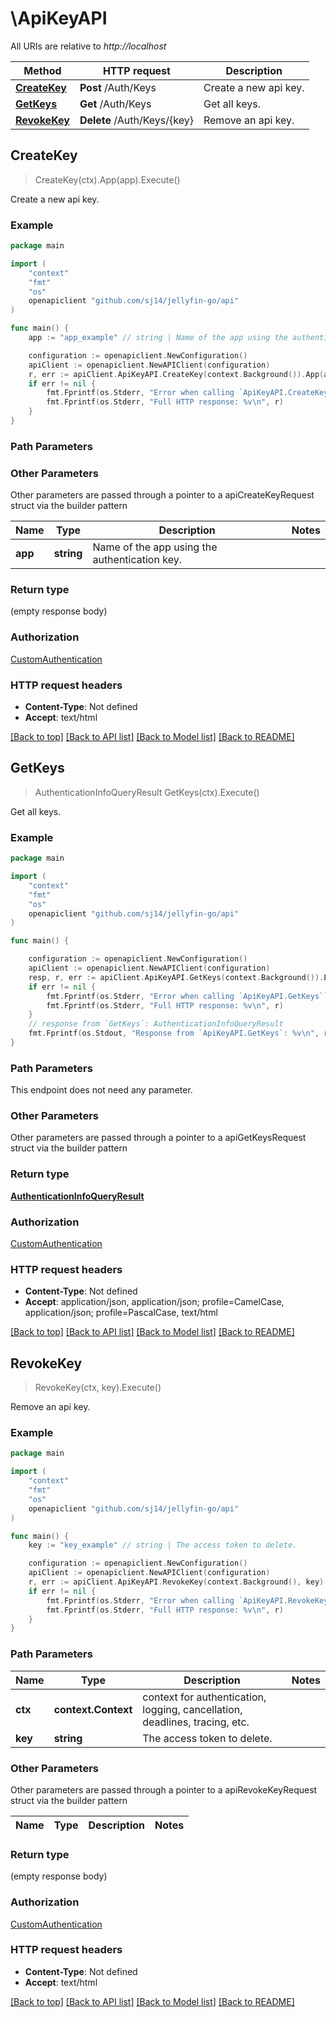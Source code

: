 # \ApiKeyAPI

All URIs are relative to *http://localhost*

Method | HTTP request | Description
------------- | ------------- | -------------
[**CreateKey**](ApiKeyAPI.md#CreateKey) | **Post** /Auth/Keys | Create a new api key.
[**GetKeys**](ApiKeyAPI.md#GetKeys) | **Get** /Auth/Keys | Get all keys.
[**RevokeKey**](ApiKeyAPI.md#RevokeKey) | **Delete** /Auth/Keys/{key} | Remove an api key.



## CreateKey

> CreateKey(ctx).App(app).Execute()

Create a new api key.

### Example

```go
package main

import (
	"context"
	"fmt"
	"os"
	openapiclient "github.com/sj14/jellyfin-go/api"
)

func main() {
	app := "app_example" // string | Name of the app using the authentication key.

	configuration := openapiclient.NewConfiguration()
	apiClient := openapiclient.NewAPIClient(configuration)
	r, err := apiClient.ApiKeyAPI.CreateKey(context.Background()).App(app).Execute()
	if err != nil {
		fmt.Fprintf(os.Stderr, "Error when calling `ApiKeyAPI.CreateKey``: %v\n", err)
		fmt.Fprintf(os.Stderr, "Full HTTP response: %v\n", r)
	}
}
```

### Path Parameters



### Other Parameters

Other parameters are passed through a pointer to a apiCreateKeyRequest struct via the builder pattern


Name | Type | Description  | Notes
------------- | ------------- | ------------- | -------------
 **app** | **string** | Name of the app using the authentication key. | 

### Return type

 (empty response body)

### Authorization

[CustomAuthentication](../README.md#CustomAuthentication)

### HTTP request headers

- **Content-Type**: Not defined
- **Accept**: text/html

[[Back to top]](#) [[Back to API list]](../README.md#documentation-for-api-endpoints)
[[Back to Model list]](../README.md#documentation-for-models)
[[Back to README]](../README.md)


## GetKeys

> AuthenticationInfoQueryResult GetKeys(ctx).Execute()

Get all keys.

### Example

```go
package main

import (
	"context"
	"fmt"
	"os"
	openapiclient "github.com/sj14/jellyfin-go/api"
)

func main() {

	configuration := openapiclient.NewConfiguration()
	apiClient := openapiclient.NewAPIClient(configuration)
	resp, r, err := apiClient.ApiKeyAPI.GetKeys(context.Background()).Execute()
	if err != nil {
		fmt.Fprintf(os.Stderr, "Error when calling `ApiKeyAPI.GetKeys``: %v\n", err)
		fmt.Fprintf(os.Stderr, "Full HTTP response: %v\n", r)
	}
	// response from `GetKeys`: AuthenticationInfoQueryResult
	fmt.Fprintf(os.Stdout, "Response from `ApiKeyAPI.GetKeys`: %v\n", resp)
}
```

### Path Parameters

This endpoint does not need any parameter.

### Other Parameters

Other parameters are passed through a pointer to a apiGetKeysRequest struct via the builder pattern


### Return type

[**AuthenticationInfoQueryResult**](AuthenticationInfoQueryResult.md)

### Authorization

[CustomAuthentication](../README.md#CustomAuthentication)

### HTTP request headers

- **Content-Type**: Not defined
- **Accept**: application/json, application/json; profile=CamelCase, application/json; profile=PascalCase, text/html

[[Back to top]](#) [[Back to API list]](../README.md#documentation-for-api-endpoints)
[[Back to Model list]](../README.md#documentation-for-models)
[[Back to README]](../README.md)


## RevokeKey

> RevokeKey(ctx, key).Execute()

Remove an api key.

### Example

```go
package main

import (
	"context"
	"fmt"
	"os"
	openapiclient "github.com/sj14/jellyfin-go/api"
)

func main() {
	key := "key_example" // string | The access token to delete.

	configuration := openapiclient.NewConfiguration()
	apiClient := openapiclient.NewAPIClient(configuration)
	r, err := apiClient.ApiKeyAPI.RevokeKey(context.Background(), key).Execute()
	if err != nil {
		fmt.Fprintf(os.Stderr, "Error when calling `ApiKeyAPI.RevokeKey``: %v\n", err)
		fmt.Fprintf(os.Stderr, "Full HTTP response: %v\n", r)
	}
}
```

### Path Parameters


Name | Type | Description  | Notes
------------- | ------------- | ------------- | -------------
**ctx** | **context.Context** | context for authentication, logging, cancellation, deadlines, tracing, etc.
**key** | **string** | The access token to delete. | 

### Other Parameters

Other parameters are passed through a pointer to a apiRevokeKeyRequest struct via the builder pattern


Name | Type | Description  | Notes
------------- | ------------- | ------------- | -------------


### Return type

 (empty response body)

### Authorization

[CustomAuthentication](../README.md#CustomAuthentication)

### HTTP request headers

- **Content-Type**: Not defined
- **Accept**: text/html

[[Back to top]](#) [[Back to API list]](../README.md#documentation-for-api-endpoints)
[[Back to Model list]](../README.md#documentation-for-models)
[[Back to README]](../README.md)


